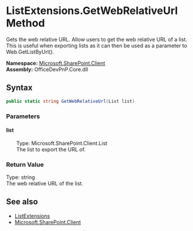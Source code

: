# ListExtensions.GetWebRelativeUrl Method  
 Gets the web relative URL. Allow users to get the web relative URL of a list. This is useful when exporting lists as it can then be used as a parameter to Web.GetListByUrl().   

**Namespace:** [Microsoft.SharePoint.Client](Microsoft.SharePoint.Client.md)  
**Assembly:** OfficeDevPnP.Core.dll  
## Syntax
```C#
public static string GetWebRelativeUrl(List list)
```
### Parameters
#### list  
&emsp;&emsp;Type: Microsoft.SharePoint.Client.List  
&emsp;&emsp;The list to export the URL of.  

  

### Return Value
Type: string  
The web relative URL of the list.  


## See also
- [ListExtensions](Microsoft.SharePoint.Client.ListExtensions.md) 
- [Microsoft.SharePoint.Client](Microsoft.SharePoint.Client.md) 
